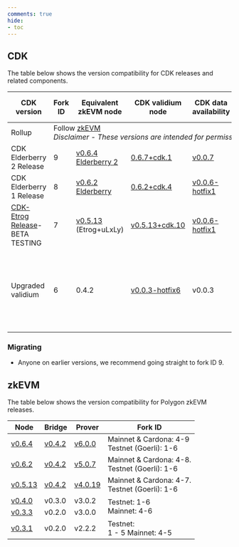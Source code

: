```yaml
---
comments: true
hide:
- toc
---
```


## CDK

The table below shows the version compatibility for CDK releases and related components. 

<table>
<thead>
  <tr>
    <th>CDK version</th>
    <th>Fork ID</th>
    <th>Equivalent zkEVM node</th>
    <th>CDK validium node</th>
    <th>CDK data<br>availability</th>
    <th>ZK-EVM prover</th>
    <th>Contracts</th>
    <th>Bridge</th>
  </tr>
</thead>
<tbody>
  <tr>
    <td>Rollup</td>
    <td colspan="7">Follow <a href="https://github.com/0xPolygonHermez#testnetmainnet-versions"> zkEVM </a></br><i>Disclaimer - These versions are intended for permissionless nodes</i> </td>
  </tr>
  <tr>
    <td>CDK Elderberry 2 Release </td>
    <td>9</td>
    <td><a href="https://github.com/0xPolygonHermez/zkevm-node/releases/tag/v0.6.4">v0.6.4 Elderberry 2</a></td>
    <td><a href="https://hub.docker.com/layers/0xpolygon/cdk-validium-node/0.6.7-cdk.1/images/sha256-dafb15f9355331b4b7174f47ac416b275915ff24a9ed89c211c7c15c8adfc6b8?context=explore">0.6.7+cdk.1</a> </td>
    <td><a href="https://hub.docker.com/layers/0xpolygon/cdk-data-availability/0.0.7/images/sha256-17590789a831259d7a07d8a042ea87e381c5708dec3a7daef6f3f782f50b2c00?context=explore">v0.0.7</a></td>
    <td><a href="https://github.com/0xPolygonHermez/zkevm-prover/releases/tag/v6.0.0">v6.0.0</a></td>
    <td> <a href="https://github.com/0xPolygonHermez/zkevm-contracts/releases/tag/v6.0.0-rc.1-fork.9">v6.0.0</a></td>
    <td><a href="https://hub.docker.com/layers/hermeznetwork/zkevm-bridge-service/v0.4.2-cdk.1/images/sha256-f22ad8c9ad058c7a97a3d38f53cac5b1053858916523b96211d33ae40a9b45f8?context=explore">v0.4.2-cdk.1</a></td>
  </tr>
    <td>CDK Elderberry 1 Release </td>
    <td>8</td>
    <td><a href="https://github.com/0xPolygonHermez/zkevm-node/releases/tag/v0.6.2">v0.6.2 Elderberry</a></td>
    <td><a href="https://github.com/0xPolygon/cdk-validium-node/releases/tag/v0.6.2%2Bcdk4">0.6.2+cdk.4</a> </td>
    <td><a href="https://hub.docker.com/layers/0xpolygon/cdk-data-availability/0.0.6-hotfix1/images/sha256-e95ef2cd9110aff8acdd29065f407f04ea6179f71a7848d78eaf0dd73c858207?context=explore">v0.0.6-hotfix1</a></td>
    <td><a href="https://github.com/0xPolygonHermez/zkevm-prover/releases/tag/v5.0.7">v5.0.7</a></td>
    <td> <a href="https://github.com/0xPolygonHermez/zkevm-contracts/releases/tag/v5.0.1-rc.2-fork.8">v5.0.1</a></td>
    <td><a href="https://github.com/0xPolygonHermez/zkevm-bridge-service/releases/tag/v0.4.2">v0.4.2</a></td>
  </tr>
  <tr>
    <td><a href="https://polygontechnology.notion.site/Instructions-zkEVM-Mainnet-Beta-Node-v0-5-7-Prover-v4-0-4-8f5b9d8e2f6a4048b21c608b49a93376" target="_blank" rel="noopener noreferrer">CDK-Etrog Release</a>- <br>BETA TESTING</td>
    <td>7</td>
    <td><a href="https://github.com/0xPolygonHermez/zkevm-node/releases/tag/v0.5.13">v0.5.13 </a>(Etrog+uLxLy)</td>
    <td><a href="https://github.com/0xPolygon/cdk-validium-node/releases/tag/v0.5.13%2Bcdk.10">v0.5.13+cdk.10</a> </td>
    <td><a href="https://hub.docker.com/layers/0xpolygon/cdk-data-availability/0.0.6-hotfix1/images/sha256-e95ef2cd9110aff8acdd29065f407f04ea6179f71a7848d78eaf0dd73c858207?context=explore">v0.0.6-hotfix1</a></td>
    <td><a href="https://github.com/0xPolygonHermez/zkevm-prover/releases/tag/v4.0.19">v4.0.19</a></td>
    <td> <a href="https://github.com/0xPolygonHermez/zkevm-rom/tree/v4.0.0-fork.7">v4.0.0</a></td>
    <td><a href="https://github.com/0xPolygonHermez/zkevm-bridge-service/releases/tag/v0.4.2">v0.4.2</a></td>
  </tr>
  <tr>
    <td>Upgraded validium</td>
    <td>6</td>
    <td>0.4.2</td>
    <td><a href="https://github.com/0xPolygon/cdk-validium-node/releases/tag/v0.0.3-hotfix6">v0.0.3-hotfix6</a></td>
    <td>v0.0.3</td>
    <td>zkevm-prover<br>@3.0.2<br>Config files version 3.0.0-RC3-fork.6</td>
    <td><a href="https://github.com/0xPolygon/cdk-validium-contracts/releases/tag/v0.0.2">v0.0.2</a></td>
    <td>v0.3.2-RC1</td> 
  </tr>
</tbody>
</table>

### Migrating

- Anyone on earlier versions, we recommend going straight to fork ID 9.

## zkEVM

The table below shows the version compatibility for Polygon zkEVM releases.

<table>
<thead>
  <tr>
    <th>Node </th>
    <th>Bridge</th>
    <th>Prover</th>
    <th>Fork ID</th>
  </tr>
</thead>
<tbody>
  <tr>
    <td><a href="https://github.com/0xPolygonHermez/zkevm-node/releases/tag/v0.6.4">v0.6.4 </a></td>
    <td><a href="https://github.com/0xPolygonHermez/zkevm-bridge-service/releases/tag/v0.4.2">v0.4.2</a></td>
    <td><a href="https://github.com/0xPolygonHermez/zkevm-prover/releases/tag/v6.0.0">v6.0.0</a></td>
    <td>Mainnet &amp; Cardona: 4-9 <br>Testnet (Goerli): 1-6</td>
  </tr>
  <tr>
    <td><a href="https://github.com/0xPolygonHermez/zkevm-node/releases/tag/v0.6.2">v0.6.2 </a></td>
    <td><a href="https://github.com/0xPolygonHermez/zkevm-bridge-service/releases/tag/v0.4.2">v0.4.2</a></td>
    <td><a href="https://github.com/0xPolygonHermez/zkevm-prover/releases/tag/v5.0.7">v5.0.7</a></td>
    <td>Mainnet &amp; Cardona: 4-8. <br>Testnet (Goerli): 1-6</td>
  </tr>
  <tr>
    <td><a href="https://github.com/0xPolygonHermez/zkevm-node/releases/tag/v0.5.13">v0.5.13</a></td>
    <td><a href="https://github.com/0xPolygonHermez/zkevm-bridge-service/releases/tag/v0.4.2">v0.4.2</a></td>
    <td><a href="https://github.com/0xPolygonHermez/zkevm-prover/releases/tag/v4.0.19">v4.0.19</a></td>
    <td>Mainnet &amp; Cardona: 4-7. <br>Testnet (Goerli): 1-6</td>
  </tr>
  <tr>
    <td><a href="https://github.com/0xPolygonHermez/zkevm-node/releases/v0.4.0">v0.4.0</a></td>
    <td>v0.3.0</td>
    <td>v3.0.2</td>
    <td rowspan="2">Testnet: 1-6<br>Mainnet: 4-6</td>
  </tr>
  <tr>
    <td><a href="https://github.com/0xPolygonHermez/zkevm-node/releases/v0.3.3">v0.3.3</a></td>
    <td>v0.2.0</td>
    <td>v3.0.0</td>
  </tr>
  <tr>
    <td><a href="https://github.com/0xPolygonHermez/zkevm-node/releases/v0.3.1">v0.3.1</a> </td>
    <td> v0.2.0</td>
    <td>v2.2.2</td>
    <td>Testnet:  <br>1 - 5 Mainnet: 4-5 </td>
  </tr>
</tbody>
</table>
